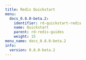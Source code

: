```yaml
---
title: Redis Quickstart
menu:
  docs_0.8.0-beta.2:
    identifier: rd-quickstart-redis
    name: Quickstart
    parent: rd-redis-guides
    weight: 15
menu_name: docs_0.8.0-beta.2
info:
  version: 0.8.0-beta.2
---
```



